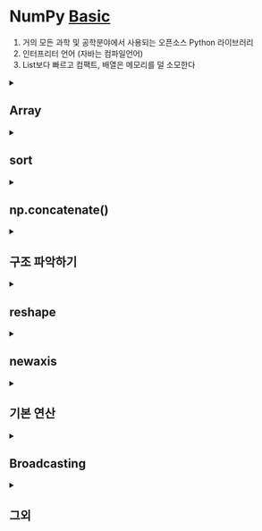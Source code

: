 # NumPy [Basic](https://numpy.org/devdocs/user/absolute_beginners.html)
1. 거의 모든 과학 및 공학분야에서 사용되는 오픈소스 Python 라이브러리
2. 인터프리터 언어 (자바는 컴파일언어)
3. List보다 빠르고 컴팩트, 배열은 메모리를 덜 소모한다

<details>
<summary> <h2>Array </summary>
<div markdown="1">

1. `ndarray` = `N-dimensioanl Array`  

 ![이미지](https://numpy.org/devdocs/_images/threefundamental.png)  
### 배열 만드는 법
1.  `np.array(object, dtype=None)`
2.  `np.zeros(shape, dtype=float)`
3.  `np.full(shape, fill_value, dtype=None)`
4.  `np.ones(hape, dtype=None)`
5.  `np.empty(shape, dtype=float)` --> _영역을 잡아서 제공하기 때문에 `zeros`와 `ones`보다는 속도가 빠름_
6.  `np.arange([start,] stop[, step,], dtype=None)`
7.  `np.linspace(start,stop,num=50,endpoint=True,retstep=False,dtype=None,axis=0)`
    > start 부터  stop 까지 균등하게 num 등분하기 
</div>
</details>
<details>
<summary> <h2> sort </summary>
<div markdown="1">

### np.sort(a, axis = -1)
```python
>> a = np.array([[1,4],[3,1]])
>> np.sort(a)                # sort along the last axis
array([[1, 4],
       [1, 3]])
>> np.sort(a, axis=None)     # sort the flattened array
array([1, 1, 3, 4])
>> np.sort(a, axis=0)        # sort along the first axis
array([[1, 1],
       [3, 4]])
```

🧐추가로 
```python
>> dtype = [('name', 'S10'), ('height', float), ('age', int)]
>> values = [('Arthur', 1.8, 41), ('Lancelot', 1.9, 38),
          ('Galahad', 1.7, 38)]
>> a = np.array(values, dtype=dtype)       # create a structured array
>> np.sort(a, order='height')                        
array([('Galahad', 1.7, 38), ('Arthur', 1.8, 41),
       ('Lancelot', 1.8999999999999999, 38)],
      dtype=[('name', '|S10'), ('height', '<f8'), ('age', '<i4')])

>> np.sort(a, order=['age', 'height'])               
array([('Galahad', 1.7, 38), ('Lancelot', 1.8999999999999999, 38),
       ('Arthur', 1.8, 41)],
      dtype=[('name', '|S10'), ('height', '<f8'), ('age', '<i4')])
```
### np.argsort(a, axis = -1)
1차원 배열
```python
>> x = np.array([3, 1, 2])
>> np.argsort(x)
array([1, 2, 0])
```
2차원 배열
```python
>> x = np.array([[0, 3], [2, 2]])
>> x
array([[0, 3],
       [2, 2]])

>> ind = np.argsort(x, axis=0)  # sorts along first axis (down)
>> ind
array([[0, 1],
       [1, 0]])
>> np.take_along_axis(x, ind, axis=0)  # same as np.sort(x, axis=0)
array([[0, 2],
       [2, 3]])

>> ind = np.argsort(x, axis=1)  # sorts along last axis (across)
>> ind
array([[0, 1],
       [0, 1]])
>> np.take_along_axis(x, ind, axis=1)  # same as np.sort(x, axis=1)
array([[0, 3],
       [2, 2]])
```
</div>
</details>

<details>
<summary> <h2> np.concatenate() </summary>
<div markdown="1">

```python
>> a = np.array([1, 2, 3, 4])
>> b = np.array([5, 6, 7, 8])

>> np.concatenate((a, b))
array([1, 2, 3, 4, 5, 6, 7, 8])
```
```python
>> x = np.array([[1, 2], [3, 4]])
>> y = np.array([[5, 6]])

>> np.concatenate((x, y), axis=0)
array([[1, 2],
       [3, 4],
       [5, 6]])
```
⁉ 3차원
```python
>> a = np.array([[[1,2,3,4]]])
>> b = np.array([[[5,6,7,8]]])

>> np.concatenate((a,b),axis=0)
array([[[1, 2, 3, 4]],

       [[5, 6, 7, 8]]])

>> np.concatenate((a,b),axis=1)
array([[[1, 2, 3, 4],
        [5, 6, 7, 8]]])
```
</div>
</details>
<details>
<summary> <h2> 구조 파악하기  </summary>
<div markdown="1">

`a.ndim` : 배열의 차원   
`a.shape` : 배열의 모양
`a.size` :  배열에 있는 데이터 크기 
```python
>> a = np.array([[[1,2,3,4]]])
>> b = np.array([[[5,6,7,8]]])

#메서드 체이닝
print(np.concatenate((a,b),axis=0).size) # 8 
print(np.concatenate((a,b),axis=0).shape) # (2,1,4)
print(np.concatenate((a,b),axis=0).ndim) # 3
```
</div>
</details>
<details>
<summary> <h2> reshape  </summary>
<div markdown="1">

```python
>> a = np.arange(6)
>> a
array([0, 1, 2, 3, 4, 5])

>> a.reshape(3,2)
array([[0, 1],
       [2, 3],
       [4, 5]])

>> np.reshape(a,(2,3))
array([[0, 1, 2],
       [3, 4, 5]])
```
</div>
</details>
<details>
<summary> <h2> newaxis</summary>
<div markdown="1">

- 축 추가하기(=차원 늘리기)
```python
>> a = np.array([1,2,3,4,5,6])
>> a.shape
(6,)

>> a2 = a[np.newaxis,:]
>> print(a2) 
[[1 2 3 4 5 6]]
>> print(a2.shape)
(1, 6)

>> a3 = a[:,np.newaxis]
>> print(a3)
[[1]
 [2]
 [3]
 [4]
 [5]
 [6]] 
 >> print(a3.shape)
 (6, 1)
 ```
 </div>
 </details>
<details>
<summary> <h2> 기본 연산</summary>
<div markdown="1">

<!-- ![이미지](https://numpy.org/devdocs/_images/np_data_plus_ones.png)   -->
<img src="https://numpy.org/devdocs/_images/np_data_plus_ones.png" width="70%">
더하기 연산   
<!-- ![이미지](https://numpy.org/devdocs/_images/np_sub_mult_divide.png)    -->
<img src="https://numpy.org/devdocs/_images/np_sub_mult_divide.png" width="70%">
빼기 연산 / 곱하기 연산 / 나누기 연산 

### sum
```python
>> x = np.array([[1, 1], [2, 2]])
>> b.sum(axis=0)
array([3, 3])

>> b.sum(axis=1)
array([2, 4])
```

[기본 연산 더 알아보기☝](https://numpy.org/devdocs/user/quickstart.html#quickstart-basic-operations)
 </div>
 </details>
 <details>
<summary> <h2> Broadcasting </summary>
<div markdown="1">

- 두 개의 서로 다른 크기의 배열 간에 연산을 수행하려는 경우 
```python
>> data = np.array([1.0, 2.0])
>> data * 1.6
array([1.6, 3.2])
```
<!-- ![이미지](https://numpy.org/devdocs/_images/np_multiply_broadcasting.png) -->
<img src="https://numpy.org/devdocs/_images/np_multiply_broadcasting.png" width="70%">

#### broadcast 충족 조건
1. they are equal(서로 같거나), or
2. one of them is 1(둘 중 하나가 1일 때 ).
[broadcast 자세히 알아보기🔎](https://numpy.org/devdocs/user/basics.broadcasting.html#basics-broadcasting)
</div>
 </details>
 <details>
<summary> <h2> 그외 </summary>
<div markdown="1">

### 난수 생성
```python
>> rng = np.random.default_rng(1) # 괄화 안에  seed 값 ( 머신러닝  random_state 값)
>> rng.random(3)
array([0.51182162, 0.9504637 , 0.14415961])

>> rng.integers(5,size=(2,4),endpoint=True) # endpoint : 5 를 포함시킬것인지 말것인지
array([[5, 3, 4, 1],
       [2, 4, 0, 1]], dtype=int64)
```
### unique
```python
>> a = np.array([11, 11, 12, 13, 14, 15, 16, 17, 12, 13, 11, 14, 18, 19, 20])

>> print(np.unique(a, return_index=True))
(array([11, 12, 13, 14, 15, 16, 17, 18, 19, 20]), array([ 0,  2,  3,  4,  5,  6,  7, 12, 13, 14], dtype=int64))

>> print(np.unique(a, return_index=False, return_inverse=True))
(array([11, 12, 13, 14, 15, 16, 17, 18, 19, 20]), array([0, 0, 1, 2, 3, 4, 5, 6, 1, 2, 0, 3, 7, 8, 9], dtype=int64))

>> print(np.unique(a, return_index=False, return_inverse=False,return_counts=True))
(array([11, 12, 13, 14, 15, 16, 17, 18, 19, 20]), array([3, 2, 2, 2, 1, 1, 1, 1, 1, 1], dtype=int64))
```
### transpose & T
```python
>> data = np.arange(6).reshape((2,3))
>> data.transpose()
array([[0, 3],
       [1, 4],
       [2, 5]])
>> data.T
array([[0, 3],
       [1, 4],
       [2, 5]])
```
### filp
```python
>> arr = np.array([1,2,3,4,9,6,7,8])
>> np.flip(arr)
array([8, 7, 6, 9, 4, 3, 2, 1])

>> arr_2d = np.array([[1, 2, 3, 4], [5, 6, 7, 8], [9, 10, 11, 12]])
>> print(arr_2d)
array([[ 1,  2,  3,  4],
       [ 5,  6,  7,  8],
       [ 9, 10, 11, 12]])

>> print(np.flip(arr_2d))
[[12 11 10  9]
 [ 8  7  6  5]
 [ 4  3  2  1]] 

>> print(np.flip(arr_2d,axis=0))
[[ 9 10 11 12]
 [ 5  6  7  8]
 [ 1  2  3  4]] 

>> print(np.flip(arr_2d,axis=1))
[[ 4  3  2  1]
 [ 8  7  6  5]
 [12 11 10  9]]
```
### flatten & ravel
1. ravel은 복사본을 생성하지 않아 메모리 측면에서 효율적
2. copy는 깊은 복사, ravel 은 얕은 복사
```python
>> x = np.array([[1 , 2, 3, 4], [5, 6, 7, 8], [9, 10, 11, 12]])
>> print(x)
[[ 1  2  3  4]
 [ 5  6  7  8]
 [ 9 10 11 12]] 

>> print(x.flatten()) # x.reshape((1,-1))[0]과 동일한 결과. reshape는 차원을 고려해야 함
[ 1  2  3  4  5  6  7  8  9 10 11 12]
```
### Docstring 접근
1. `.속성명?` or  `x.속성명??`
2. *shift* + *tab* 으로 보는 게 더 편하다
```python
def double(a):
    '''
    여기에 함수 설명 쓰기 
    double(arr) 
    '''
    return a*2
```
```python
>> double?
Signature: double(a)
Docstring:
여기에 함수 설명 쓰기 
double(arr) 
File:      c:\users\user\appdata\local\temp\ipykernel_5372\2325553044.py
Type:      function

>> double?? # 소스 코드 같이 보여줌 
Signature: double(a)
Source:   
def double(a):
    '''
    여기에 함수 설명 쓰기 
    double(arr) 
    '''
    return a*2
File:      c:\users\user\appdata\local\temp\ipykernel_5372\2325553044.py
Type:      function
```
</div>
</details>
